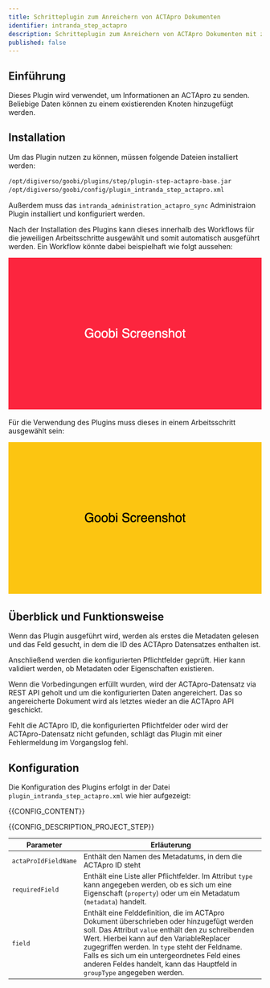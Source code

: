 ```yaml
---
title: Schritteplugin zum Anreichern von ACTApro Dokumenten
identifier: intranda_step_actapro
description: Schritteplugin zum Anreichern von ACTApro Dokumenten mit zusätzlichen Metadaten
published: false
---
```


## Einführung

Dieses Plugin wird verwendet, um Informationen an ACTApro zu senden. Beliebige Daten können zu einem existierenden Knoten hinzugefügt werden.


## Installation
Um das Plugin nutzen zu können, müssen folgende Dateien installiert werden:

```bash
/opt/digiverso/goobi/plugins/step/plugin-step-actapro-base.jar
/opt/digiverso/goobi/config/plugin_intranda_step_actapro.xml
```

Außerdem muss das `intranda_administration_actapro_sync` Administraion Plugin installiert und konfiguriert werden.

Nach der Installation des Plugins kann dieses innerhalb des Workflows für die jeweiligen Arbeitsschritte ausgewählt und somit automatisch ausgeführt werden. Ein Workflow könnte dabei beispielhaft wie folgt aussehen:

![Beispielhafter Aufbau eines Workflows](screen1_de.png)

Für die Verwendung des Plugins muss dieses in einem Arbeitsschritt ausgewählt sein:

![Konfiguration des Arbeitsschritts für die Nutzung des Plugins](screen2_de.png)


## Überblick und Funktionsweise

Wenn das Plugin ausgeführt wird, werden als erstes die Metadaten gelesen und das Feld gesucht, in dem die ID des ACTApro Datensatzes enthalten ist.

Anschließend werden die konfigurierten Pflichtfelder geprüft. Hier kann validiert werden, ob Metadaten oder Eigenschaften existieren. 

Wenn die Vorbedingungen erfüllt wurden, wird der ACTApro-Datensatz via REST API geholt und um die konfigurierten Daten angereichert.
Das so angereicherte Dokument wird als letztes wieder an die ACTApro API geschickt.

Fehlt die ACTApro ID, die konfigurierten Pflichtfelder oder wird der ACTApro-Datensatz nicht gefunden, schlägt das Plugin mit einer Fehlermeldung im Vorgangslog fehl.


## Konfiguration
Die Konfiguration des Plugins erfolgt in der Datei `plugin_intranda_step_actapro.xml` wie hier aufgezeigt:

{{CONFIG_CONTENT}}

{{CONFIG_DESCRIPTION_PROJECT_STEP}}

Parameter               | Erläuterung
------------------------|------------------------------------
`actaProIdFieldName`  | Enthält den Namen des Metadatums, in dem die ACTApro ID steht
`requiredField`       | Enthält eine Liste aller Pflichtfelder. Im Attribut `type` kann angegeben werden, ob es sich um eine Eigenschaft (`property`) oder um ein Metadatum (`metadata`) handelt. 
`field`                | Enthält eine Felddefinition, die im ACTApro Dokument überschrieben oder hinzugefügt werden soll. Das Attribut `value` enthält den zu schreibenden Wert. Hierbei kann auf den VariableReplacer zugegriffen werden. In `type` steht der Feldname. Falls es sich um ein untergeordnetes Feld eines anderen Feldes handelt, kann das Hauptfeld in `groupType` angegeben werden. 
